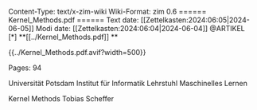 Content-Type: text/x-zim-wiki
Wiki-Format: zim 0.6
====== Kernel_Methods.pdf ======
Text date: [[Zettelkasten:2024:06:05|2024-06-05]] Modi date: [[Zettelkasten:2024:06:04|2024-06-04]]
@ARTIKEL  
[*] **[[../Kernel_Methods.pdf]] **



{{../Kernel_Methods.pdf.avif?width=500}}

Pages:           94


Universität Potsdam
Institut für Informatik
Lehrstuhl Maschinelles Lernen

Kernel Methods
Tobias Scheffer

